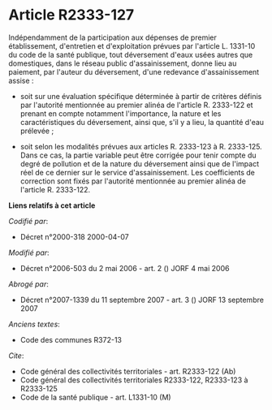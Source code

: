 # Article R2333-127

Indépendamment de la participation aux dépenses de premier établissement, d'entretien et d'exploitation prévues par l'article
L. 1331-10 du code de la santé publique, tout déversement d'eaux usées autres que domestiques, dans le réseau public
d'assainissement, donne lieu au paiement, par l'auteur du déversement, d'une redevance d'assainissement assise :

- soit sur une évaluation spécifique déterminée à partir de critères définis par l'autorité mentionnée au premier alinéa de
l'article R. 2333-122 et prenant en compte notamment l'importance, la nature et les caractéristiques du déversement, ainsi
que, s'il y a lieu, la quantité d'eau prélevée ;

- soit selon les modalités prévues aux articles R. 2333-123 à R. 2333-125. Dans ce cas, la partie variable peut être corrigée
pour tenir compte du degré de pollution et de la nature du déversement ainsi que de l'impact réel de ce dernier sur le
service d'assainissement. Les coefficients de correction sont fixés par l'autorité mentionnée au premier alinéa de l'article
R. 2333-122.

**Liens relatifs à cet article**

_Codifié par_:

  - Décret n°2000-318 2000-04-07

_Modifié par_:

  - Décret n°2006-503 du 2 mai 2006 - art. 2 () JORF 4 mai 2006

_Abrogé par_:

  - Décret n°2007-1339 du 11 septembre 2007 - art. 3 () JORF 13 septembre 2007

_Anciens textes_:

  - Code des communes R372-13

_Cite_:

  - Code général des collectivités territoriales - art. R2333-122 (Ab)
  - Code général des collectivités territoriales R2333-122, R2333-123 à R2333-125
  - Code de la santé publique - art. L1331-10 (M)
